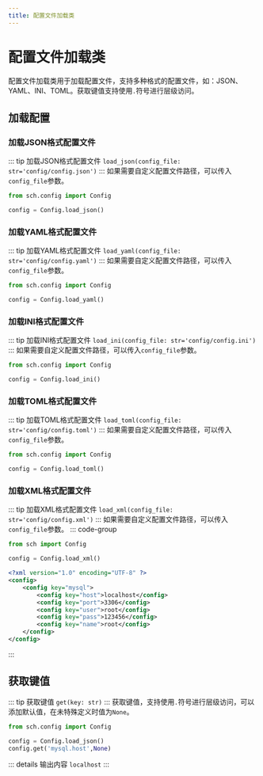 ```yaml
---
title: 配置文件加载类
---
```


# 配置文件加载类
配置文件加载类用于加载配置文件，支持多种格式的配置文件，如：JSON、YAML、INI、TOML。获取键值支持使用`.`符号进行层级访问。
## 加载配置
### 加载JSON格式配置文件
::: tip 加载JSON格式配置文件
`load_json(config_file: str='config/config.json')`
:::
如果需要自定义配置文件路径，可以传入`config_file`参数。
```python
from sch.config import Config

config = Config.load_json()
```
### 加载YAML格式配置文件
::: tip 加载YAML格式配置文件
`load_yaml(config_file: str='config/config.yaml')`
:::
如果需要自定义配置文件路径，可以传入`config_file`参数。
```python
from sch.config import Config

config = Config.load_yaml()
```
### 加载INI格式配置文件
::: tip 加载INI格式配置文件
`load_ini(config_file: str='config/config.ini')`
:::
如果需要自定义配置文件路径，可以传入`config_file`参数。
```python
from sch.config import Config

config = Config.load_ini()
```
### 加载TOML格式配置文件
::: tip 加载TOML格式配置文件
`load_toml(config_file: str='config/config.toml')`
:::
如果需要自定义配置文件路径，可以传入`config_file`参数。
```python
from sch.config import Config

config = Config.load_toml()
```
### 加载XML格式配置文件
::: tip 加载XML格式配置文件
`load_xml(config_file: str='config/config.xml')`
:::
如果需要自定义配置文件路径，可以传入`config_file`参数。
::: code-group
```python [main.py]
from sch import Config

config = Config.load_xml()
```
```xml [config/config.xml]
<?xml version="1.0" encoding="UTF-8" ?>
<config>
    <config key="mysql">
        <config key="host">localhost</config>
        <config key="port">3306</config>
        <config key="user">root</config>
        <config key="pass">123456</config>
        <config key="name">root</config>
    </config>
</config>
```
:::
## 获取键值
::: tip 获取键值
`get(key: str)`
:::
获取键值，支持使用`.`符号进行层级访问，可以添加默认值，在未特殊定义时值为`None`。
```python
from sch.config import Config

config = Config.load_json()
config.get('mysql.host',None)
```
::: details 输出内容
`localhost`
:::